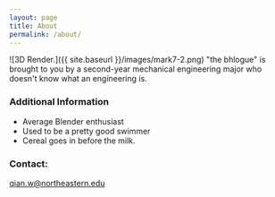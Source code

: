 ```yaml
---
layout: page
title: About
permalink: /about/
---
```


![3D Render.]({{ site.baseurl }}/images/mark7-2.png)
"the bhlogue" is brought to you by a second-year mechanical engineering major who doesn't know what an engineering is.

### Additional Information

- Average Blender enthusiast
- Used to be a pretty good swimmer
- Cereal goes in before the milk.

### Contact:

[qian.w@northeastern.edu](mailto:qian.w@northeastern.edu)
